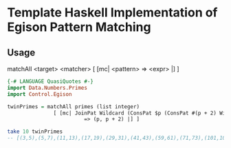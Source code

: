 # Template Haskell Implementation of Egison Pattern Matching

## Usage

matchAll \<target\> \<matcher\> [ [mc| \<pattern\> => \<expr\> |] ]

```haskell
{-# LANGUAGE QuasiQuotes #-}
import Data.Numbers.Primes
import Control.Egison

twinPrimes = matchAll primes (list integer)
               [ [mc| JoinPat Wildcard (ConsPat $p (ConsPat #(p + 2) Wildcard))
                         => (p, p + 2) |] ]

take 10 twinPrimes
-- [(3,5),(5,7),(11,13),(17,19),(29,31),(41,43),(59,61),(71,73),(101,103),(107,109)]
```
